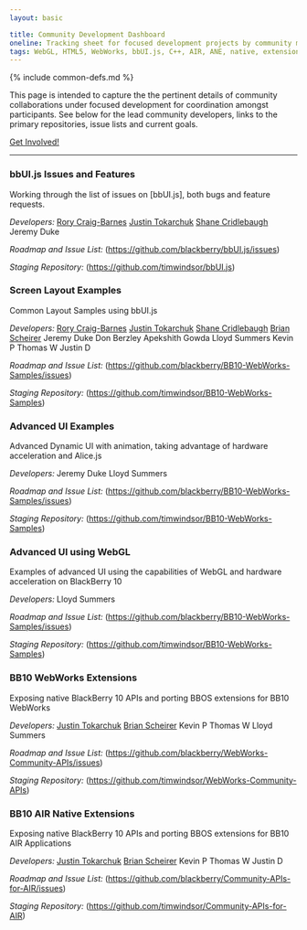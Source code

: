 ```yaml
---
layout: basic

title: Community Development Dashboard
oneline: Tracking sheet for focused development projects by community members
tags: WebGL, HTML5, WebWorks, bbUI.js, C++, AIR, ANE, native, extension
---
```

{% include common-defs.md %}

This page is intended to capture the the pertinent details of community collaborations under focused development for coordination amongst participants. See below for the lead community developers, links to the primary repositories, issue lists and current goals.

[Get Involved!](http://blackberry.github.com/howToContribute.html)

----

### bbUI.js Issues and Features

Working through the list of issues on [bbUI.js], both bugs and feature requests.

_Developers:_ 
[Rory Craig-Barnes](http://github.com/glasspear) 
[Justin Tokarchuk](http://github.com/jtokarchuk) 
[Shane Cridlebaugh](http://github.com/SCrid2000) 
Jeremy Duke

_Roadmap and Issue List:_
(https://github.com/blackberry/bbUI.js/issues)

_Staging Repository:_
(https://github.com/timwindsor/bbUI.js)

### Screen Layout Examples

Common Layout Samples using bbUI.js

_Developers:_ 
[Rory Craig-Barnes](http://github.com/glasspear) 
[Justin Tokarchuk](http://github.com/jtokarchuk) 
[Shane Cridlebaugh](http://github.com/SCrid2000) 
[Brian Scheirer](http://github.com/bcs925) 
Jeremy Duke 
Don Berzley 
Apekshith Gowda 
Lloyd Summers 
Kevin P 
Thomas W 
Justin D 

_Roadmap and Issue List:_
(https://github.com/blackberry/BB10-WebWorks-Samples/issues)

_Staging Repository:_
(https://github.com/timwindsor/BB10-WebWorks-Samples)

### Advanced UI Examples

Advanced Dynamic UI with animation, taking advantage of hardware acceleration and Alice.js

_Developers:_ 
Jeremy Duke 
Lloyd Summers 

_Roadmap and Issue List:_
(https://github.com/blackberry/BB10-WebWorks-Samples/issues)

_Staging Repository:_
(https://github.com/timwindsor/BB10-WebWorks-Samples)

### Advanced UI using WebGL

Examples of advanced UI using the capabilities of WebGL and hardware acceleration on BlackBerry 10

_Developers:_ 
Lloyd Summers

_Roadmap and Issue List:_
(https://github.com/blackberry/BB10-WebWorks-Samples/issues)

_Staging Repository:_
(https://github.com/timwindsor/BB10-WebWorks-Samples)

### BB10 WebWorks Extensions

Exposing native BlackBerry 10 APIs and porting BBOS extensions for BB10 WebWorks

_Developers:_ 
[Justin Tokarchuk](http://github.com/jtokarchuk) 
[Brian Scheirer](http://github.com/bcs925) 
Kevin P 
Thomas W 
Lloyd Summers 

_Roadmap and Issue List:_
(https://github.com/blackberry/WebWorks-Community-APIs/issues)

_Staging Repository:_
(https://github.com/timwindsor/WebWorks-Community-APIs)

### BB10 AIR Native Extensions

Exposing native BlackBerry 10 APIs and porting BBOS extensions for BB10 AIR Applications

_Developers:_ 
[Justin Tokarchuk](http://github.com/jtokarchuk) 
[Brian Scheirer](http://github.com/bcs925) 
Kevin P 
Thomas W 
Justin D 

_Roadmap and Issue List:_
(https://github.com/blackberry/Community-APIs-for-AIR/issues)

_Staging Repository:_
(https://github.com/timwindsor/Community-APIs-for-AIR)